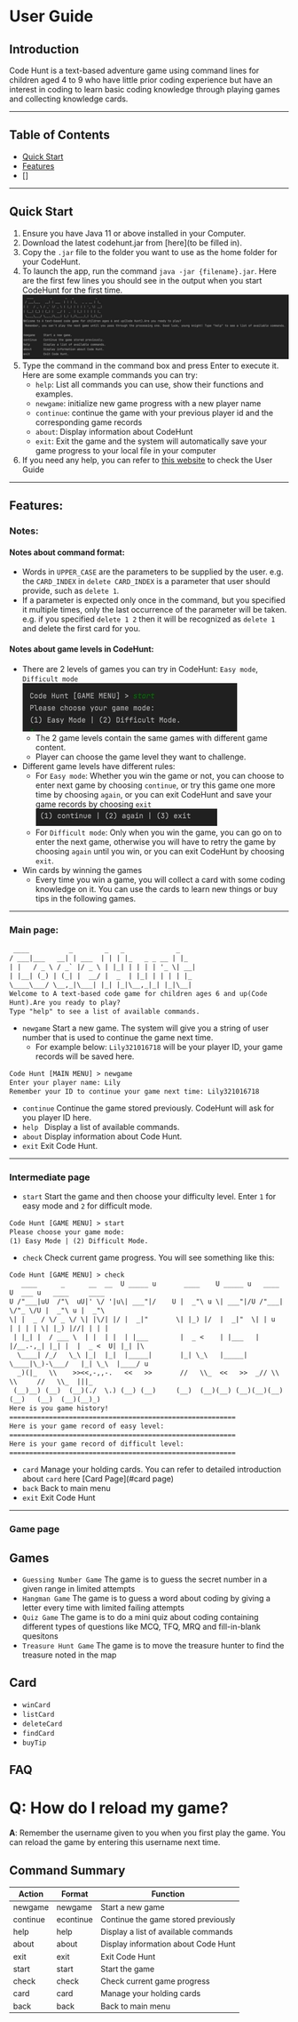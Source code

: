 # User Guide

## Introduction

Code Hunt is a text-based adventure game using command lines for children aged 4 to 9 who have little prior coding experience but have an interest in coding to learn basic coding knowledge through playing games and collecting knowledge cards.

***

## Table of Contents
- [Quick Start](https://github.com/AY2122S1-CS2113-T13-3/tp/blob/master/docs/UserGuide.md#quick-start)
- [Features](#Features)
- []

***

## Quick Start

1. Ensure you have Java 11 or above installed in your Computer.
2. Download the latest codehunt.jar from [here](to be filled in).
3. Copy the `.jar` file to the folder you want to use as the home folder for your CodeHunt.
4. To launch the app, run the command `java -jar {filename}.jar`. Here are the first few lines you should see in the output when you start CodeHunt for the first time.
![greeting page](images/greeting.png)
5. Type the command in the command box and press Enter to execute it. Here are some example commands you can try:
   - `help`: List all commands you can use, show their functions and examples.
   - `newgame`: initialize new game progress with a new player name
   - `continue`: continue the game with your previous player id and the corresponding game records
   - `about`: Display information about CodeHunt 
   - `exit`: Exit the game and the system will automatically save your game progress to your local file in your computer
6. If you need any help, you can refer to [this website](https://github.com/AY2122S1-CS2113-T13-3/tp/blob/master/docs/UserGuide.md) to check the User Guide


***

## Features:
### Notes:
#### Notes about command format:
* Words in `UPPER_CASE` are the parameters to be supplied by the user. e.g. the `CARD_INDEX` in `delete CARD_INDEX` is a parameter that user should provide, such as `delete 1`.
* If a parameter is expected only once in the command, but you specified it multiple times, only the last occurrence of the parameter will be taken. e.g. if you specified `delete 1 2` then it will be recognized as `delete 1` and delete the first card for you.

#### Notes about game levels in CodeHunt:
* There are 2 levels of games you can try in CodeHunt: `Easy mode`, `Difficult mode`
![mode](images/mode.png)
    * The 2 game levels contain the same games with different game content.
    * Player can choose the game level they want to challenge.
* Different game levels have different rules:
    * For `Easy mode`: Whether you win the game or not, you can choose to enter next game by choosing `continue`, or try
      this game one more time by choosing `again`, or you can exit CodeHunt and save your game records by choosing `exit`
  ![choice](images/choice.png)
    * For `Difficult mode`: Only when you win the game, you can go on to enter the next game, otherwise you will have to retry the 
      game by choosing `again` until you win, or you can exit CodeHunt by choosing `exit`.
* Win cards by winning the games
    * Every time you win a game, you will collect a card with some coding knowledge on it. You can use the cards to learn new things or buy tips in the following games.


***
    
### Main page:
```
 ____          _        _   _             _  
/ ___|___   __| | ___  | | | |_   _ _ __ | |_
| |   / _ \ / _` |/ _ \ | |_| | | | | '_ \| __|
| |__| (_) | (_| |  __/ |  _  | |_| | | | | |_
\____\___/ \__,_|\___| |_| |_|\__,_|_| |_|\__|
Welcome to A text-based code game for children ages 6 and up(Code Hunt).Are you ready to play?
Type "help" to see a list of available commands.
```

- `newgame`     Start a new game. The system will give you a string of user number that is used to continue the game next time.
  - For example below: `Lily321016718` will be your player ID, your game records will be saved here. 
```
Code Hunt [MAIN MENU] > newgame
Enter your player name: Lily
Remember your ID to continue your game next time: Lily321016718
```

    
- `continue`    Continue the game stored previously. CodeHunt will ask for you player ID here.
- `help `       Display a list of available commands.
- `about`       Display information about Code Hunt.
- `exit`        Exit Code Hunt.

***


### Intermediate page
- `start`       Start the game and then choose your difficulty level. Enter `1` for easy mode and `2` for difficult mode.
```
Code Hunt [GAME MENU] > start
Please choose your game mode: 
(1) Easy Mode | (2) Difficult Mode.
```
- `check`       Check current game progress. You will see something like this:
```
Code Hunt [GAME MENU] > check
   ____      _      __  __  U _____ u       ____    U _____ u   ____   U  ___ u   ____     ____    
U /"___|uU  /"\  uU|' \/ '|u\| ___"|/    U |  _"\ u \| ___"|/U /"___|   \/"_ \/U |  _"\ u |  _"\   
\| |  _ / \/ _ \/ \| |\/| |/ |  _|"       \| |_) |/  |  _|"  \| | u     | | | | \| |_) |//| | | |  
 | |_| |  / ___ \  | |  | |  | |___        |  _ <    | |___   | |/__.-,_| |_| |  |  _ <  U| |_| |\ 
  \____| /_/   \_\ |_|  |_|  |_____|       |_| \_\   |_____|   \____|\_)-\___/   |_| \_\  |____/ u 
  _)(|_   \\    >><<,-,,-.   <<   >>       //   \\_  <<   >>  _// \\      \\     //   \\_  |||_    
 (__)__) (__)  (__)(./  \.) (__) (__)     (__)  (__)(__) (__)(__)(__)    (__)   (__)  (__)(__)_)   
Here is you game history!
=========================================================
Here is your game record of easy level:
=========================================================
Here is your game record of difficult level:
=========================================================
```
- `card`        Manage your holding cards. You can refer to detailed introduction about `card` here [Card Page](#card page)
- `back`        Back to main menu
- `exit`        Exit Code Hunt

***

### Game page


## Games
- `Guessing Number Game`
  The game is to guess the secret number in a given range in limited attempts
- `Hangman Game`
  The game is to guess a word about coding by giving a letter every time with limited failing attempts
- `Quiz Game`
  The game is to do a mini quiz about coding containing different types of questions like MCQ, TFQ, MRQ and fill-in-blank quesitons
- `Treasure Hunt Game`
  The game is to move the treasure hunter to find the treasure noted in the map

## Card
- `winCard`
- `listCard`
- `deleteCard`
- `findCard`
- `buyTip`



## FAQ

**Q**: How do I reload my game?
=======
**A**: Remember the username given to you when you first play the game. You can reload the game by entering
this username next time.

## Command Summary

Action |  Format | Function
 ------------ | ------------- | -------------
newgame | newgame | Start a new game
continue | econtinue | Continue the game stored previously
help | help | Display a list of available commands
about | about | Display information about Code Hunt
exit | exit | Exit Code Hunt
start | start | Start the game
check | check | Check current game progress
card | card | Manage your holding cards
back | back | Back to main menu


